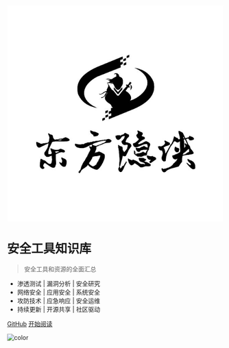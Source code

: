 ![logo](/logo.jpg)

# 安全工具知识库
> 安全工具和资源的全面汇总

- 渗透测试 | 漏洞分析 | 安全研究
- 网络安全 | 应用安全 | 系统安全
- 攻防技术 | 应急响应 | 安全运维
- 持续更新 | 开源共享 | 社区驱动

[GitHub](https://github.com/adminlove520/RedTeamWiki) 
[开始阅读](#安全工具知识库)

<!-- 背景图片 -->

![color](#f0f0f0)